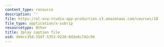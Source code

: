 ```yaml
---
content_type: resource
description: ''
file: https://ol-ocw-studio-app-production.s3.amazonaws.com/courses/18-03sc-differential-equations-fall-2011/debcc35d31df5353922d0d3e8c742c9d_hEtWqTPPXuc.vtt
file_type: application/x-subrip
resourcetype: Other
title: 3play caption file
uid: debcc35d-31df-5353-922d-0d3e8c742c9d
---
```

